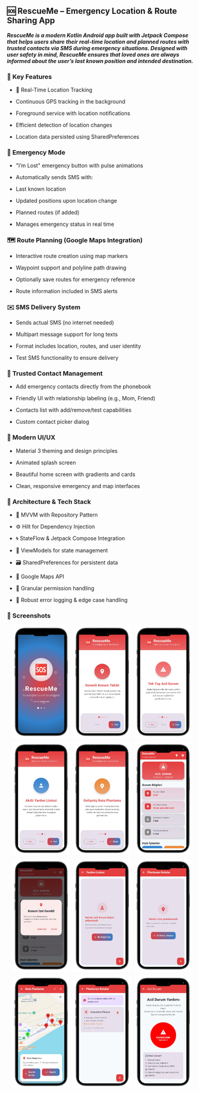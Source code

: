 ## 🆘 RescueMe – Emergency Location & Route Sharing App

***RescueMe is a modern Kotlin Android app built with Jetpack Compose that helps users share their real-time location and planned routes with trusted contacts via SMS during emergency situations. Designed with user safety in mind, RescueMe ensures that loved ones are always informed about the user’s last known position and intended destination.*** 


### 📱 Key Features
- 📍 Real-Time Location Tracking

- Continuous GPS tracking in the background
  
- Foreground service with location notifications
  
- Efficient detection of location changes
  
- Location data persisted using SharedPreferences

### 🚨 Emergency Mode
- "I’m Lost" emergency button with pulse animations

- Automatically sends SMS with:

- Last known location

- Updated positions upon location change

- Planned routes (if added)

- Manages emergency status in real time

### 🗺️ Route Planning (Google Maps Integration)
- Interactive route creation using map markers

- Waypoint support and polyline path drawing

- Optionally save routes for emergency reference

- Route information included in SMS alerts

### ✉️ SMS Delivery System
- Sends actual SMS (no internet needed)

- Multipart message support for long texts

- Format includes location, routes, and user identity

- Test SMS functionality to ensure delivery

### 👥 Trusted Contact Management
- Add emergency contacts directly from the phonebook

- Friendly UI with relationship labeling (e.g., Mom, Friend)

- Contacts list with add/remove/test capabilities

- Custom contact picker dialog

### 🎨 Modern UI/UX
- Material 3 theming and design principles

- Animated splash screen

- Beautiful home screen with gradients and cards

- Clean, responsive emergency and map interfaces

### 🧱 Architecture & Tech Stack

- 🔁 MVVM with Repository Pattern

- ⚙️ Hilt for Dependency Injection

- 🌀 StateFlow & Jetpack Compose Integration

- 🧠 ViewModels for state management

- 🗃️ SharedPreferences for persistent data

- 🧩 Google Maps API

- 🔐 Granular permission handling

- 🧪 Robust error logging & edge case handling

### 📱 Screenshots  
<div style="display: flex; flex-wrap: wrap; gap: 10px; justify-content: center;">
  <img src="ss/1-portrait.png" width="30%" />
  <img src="ss/2-portrait.png" width="30%" />
  <img src="ss/3-portrait.png" width="30%" />
  <img src="ss/4-portrait.png" width="30%" />
  <img src="ss/5-portrait.png" width="30%" />
  <img src="ss/6-portrait.png" width="30%" />
  <img src="ss/7-portrait.png" width="30%" />
  <img src="ss/8-portrait.png" width="30%" />
  <img src="ss/9-portrait.png" width="30%" />
  <img src="ss/10-portrait.png" width="30%" />
  <img src="ss/11-portrait.png" width="30%" />
  <img src="ss/12-portrait.png" width="30%" />
</div>
